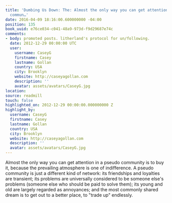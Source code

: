```yaml
---
title: 'Dumbing Us Down: The: Almost the only way you can get attention in a pseudo
  commun…'
date: 2016-04-09 18:16:00.600000000 -04:00
position: 135
book_uuid: e76ce034-c041-48a9-973d-f9d29687e74c
comments:
- body: promoted posts. litherland's protocol for un/following.
  date: 2012-12-29 00:00:00 UTC
  user:
    username: CaseyG
    firstname: Casey
    lastname: Gollan
    country: USA
    city: Brooklyn
    website: http://caseyagollan.com
    description: ''
    avatar: assets/avatars/CaseyG.jpg
location: 
source: readmill
touch: false
highlighted_on: 2012-12-29 00:00:00.000000000 Z
highlight_by:
  username: CaseyG
  firstname: Casey
  lastname: Gollan
  country: USA
  city: Brooklyn
  website: http://caseyagollan.com
  description: ''
  avatar: assets/avatars/CaseyG.jpg
---
```


Almost the only way you can get attention in a pseudo community is to buy it, because the prevailing atmosphere is one of indifference. A pseudo community is just a different kind of network: its friendships and loyalties are transient; its problems are universally considered to be someone else's problems (someone else who should be paid to solve them); its young and old are largely regarded as annoyances; and the
most commonly shared dream is to get out to a better place, to "trade up" endlessly.